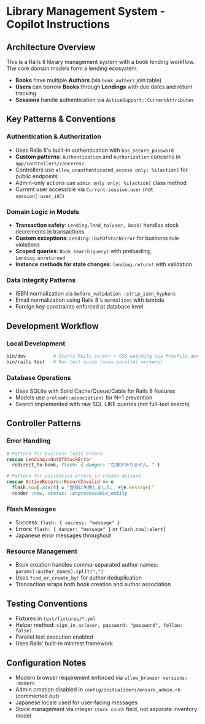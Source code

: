 # Library Management System - Copilot Instructions

## Architecture Overview

This is a Rails 8 library management system with a book lending workflow. The core domain models form a lending ecosystem:
- **Books** have multiple **Authors** (via `book_authors` join table)
- **Users** can borrow **Books** through **Lendings** with due dates and return tracking
- **Sessions** handle authentication via `ActiveSupport::CurrentAttributes`

## Key Patterns & Conventions

### Authentication & Authorization
- Uses Rails 8's built-in authentication with `has_secure_password`
- **Custom patterns**: `Authentication` and `Authorization` concerns in `app/controllers/concerns/`
- Controllers use `allow_unauthenticated_access only: %i[action]` for public endpoints
- Admin-only actions use `admin_only only: %i[action]` class method
- Current user accessible via `Current.session.user` (not `session[:user_id]`)

### Domain Logic in Models
- **Transaction safety**: `Lending.lend_to(user, book)` handles stock decrements in transactions
- **Custom exceptions**: `Lending::OutOfStockError` for business rule violations
- **Scoped queries**: `Book.search(query)` with preloading, `Lending.unreturned`
- **Instance methods for state changes**: `lending.return!` with validation

### Data Integrity Patterns
- ISBN normalization via `before_validation :strip_isbn_hyphens`
- Email normalization using Rails 8's `normalizes` with lambda
- Foreign key constraints enforced at database level

## Development Workflow

### Local Development
```bash
bin/dev          # Starts Rails server + CSS watching via Procfile.dev
bin/rails test   # Run test suite (uses parallel workers)
```

### Database Operations
- Uses SQLite with Solid Cache/Queue/Cable for Rails 8 features
- Models use `preload(:association)` for N+1 prevention
- Search implemented with raw SQL LIKE queries (not full-text search)

## Controller Patterns

### Error Handling
```ruby
# Pattern for business logic errors
rescue Lending::OutOfStockError
  redirect_to book, flash: { danger: "在庫がありません。" }

# Pattern for validation errors in create actions
rescue ActiveRecord::RecordInvalid => e
  flash.now[:alert] = "登録に失敗しました。 #{e.message}"
  render :new, status: :unprocessable_entity
```

### Flash Messages
- Success: `flash: { success: "message" }`
- Errors: `flash: { danger: "message" }` or `flash.now[:alert]`
- Japanese error messages throughout

### Resource Management
- Book creation handles comma-separated author names: `params[:author_names].split(",")`
- Uses `find_or_create_by!` for author deduplication
- Transaction wraps both book creation and author association

## Testing Conventions

- Fixtures in `test/fixtures/*.yml`
- Helper method: `sign_in_as(user, password: "password", follow: false)`
- Parallel test execution enabled
- Uses Rails' built-in minitest framework

## Configuration Notes

- Modern browser requirement enforced via `allow_browser versions: :modern`
- Admin creation disabled in `config/initializers/ensure_admin.rb` (commented out)
- Japanese locale used for user-facing messages
- Stock management via integer `stock_count` field, not separate inventory model